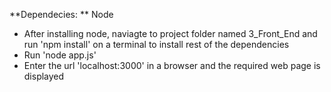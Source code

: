 **Dependecies: ** Node

* After installing node, naviagte to project folder named 3_Front_End and run 'npm install' on a terminal to install rest of the dependencies
* Run 'node app.js'
* Enter the url 'localhost:3000' in a browser and the required web page is displayed
